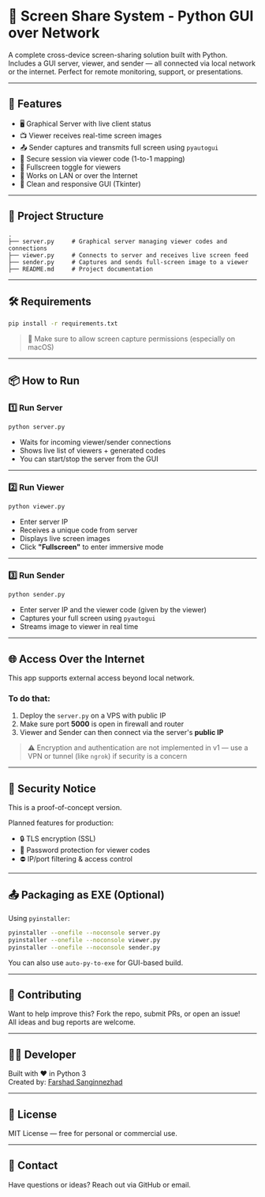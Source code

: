 # 📡 Screen Share System - Python GUI over Network

A complete cross-device screen-sharing solution built with Python. Includes a GUI server, viewer, and sender — all connected via local network or the internet. Perfect for remote monitoring, support, or presentations.

---

## 🚀 Features

- 🖥️ Graphical Server with live client status
- 📺 Viewer receives real-time screen images
- 📤 Sender captures and transmits full screen using `pyautogui`
- 🔑 Secure session via viewer code (1-to-1 mapping)
- 🧭 Fullscreen toggle for viewers
- 🔌 Works on LAN or over the Internet
- 🎨 Clean and responsive GUI (Tkinter)

---

## 🧱 Project Structure

```
.
├── server.py     # Graphical server managing viewer codes and connections
├── viewer.py     # Connects to server and receives live screen feed
├── sender.py     # Captures and sends full-screen image to a viewer
├── README.md     # Project documentation
```

---

## 🛠️ Requirements

```bash
pip install -r requirements.txt
```

> 📝 Make sure to allow screen capture permissions (especially on macOS)

---

## 📦 How to Run

### 1️⃣ Run Server

```bash
python server.py
```

- Waits for incoming viewer/sender connections
- Shows live list of viewers + generated codes
- You can start/stop the server from the GUI

---

### 2️⃣ Run Viewer

```bash
python viewer.py
```

- Enter server IP
- Receives a unique code from server
- Displays live screen images
- Click **"Fullscreen"** to enter immersive mode

---

### 3️⃣ Run Sender

```bash
python sender.py
```

- Enter server IP and the viewer code (given by the viewer)
- Captures your full screen using `pyautogui`
- Streams image to viewer in real time

---

## 🌐 Access Over the Internet

This app supports external access beyond local network.

### To do that:

1. Deploy the `server.py` on a VPS with public IP
2. Make sure port **5000** is open in firewall and router
3. Viewer and Sender can then connect via the server's **public IP**

> ⚠️ Encryption and authentication are not implemented in v1 — use a VPN or tunnel (like `ngrok`) if security is a concern

---

## 🔐 Security Notice

This is a proof-of-concept version.

Planned features for production:
- 🔒 TLS encryption (SSL)
- 🔑 Password protection for viewer codes
- ⛔ IP/port filtering & access control

---

## 📤 Packaging as EXE (Optional)

Using `pyinstaller`:

```bash
pyinstaller --onefile --noconsole server.py
pyinstaller --onefile --noconsole viewer.py
pyinstaller --onefile --noconsole sender.py
```

You can also use `auto-py-to-exe` for GUI-based build.

---

## 🤝 Contributing

Want to help improve this? Fork the repo, submit PRs, or open an issue!  
All ideas and bug reports are welcome.

---

## 👨‍💻 Developer

Built with ❤️ in Python 3  
Created by: [Farshad Sanginnezhad](https://github.com/fsanginnezhad/)

---

## 📄 License

MIT License — free for personal or commercial use.

---

## 💬 Contact

Have questions or ideas? Reach out via GitHub or email.
